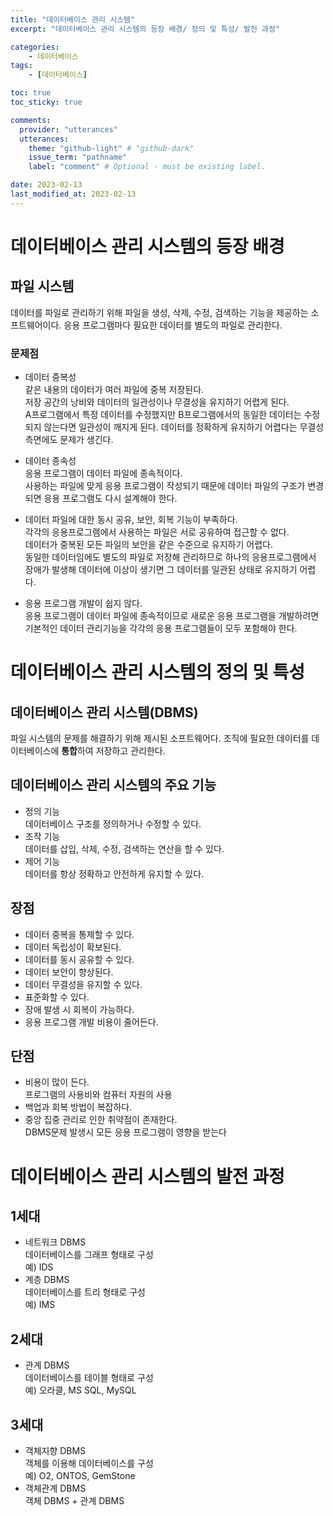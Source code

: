 ```yaml
---
title: "데이터베이스 관리 시스템"
excerpt: "데이터베이스 관리 시스템의 등장 배경/ 정의 및 특성/ 발전 과정"

categories:
    - 데이터베이스
tags:
    - [데이터베이스]

toc: true
toc_sticky: true

comments:
  provider: "utterances"
  utterances:
    theme: "github-light" # "github-dark"
    issue_term: "pathname"
    label: "comment" # Optional - must be existing label.

date: 2023-02-13
last_modified_at: 2023-02-13
---
```

# 데이터베이스 관리 시스템의 등장 배경

## 파일 시스템
데이터를 파일로 관리하기 위해 파일을 생성, 삭제, 수정, 검색하는 기능을 제공하는 소프트웨어이다. 응용 프로그램마다 필요한 데이터를 별도의 파일로 관리한다.  

### 문제점
- 데이터 중복성  
같은 내용의 데이터가 여러 파일에 중복 저장된다.  
저장 공간의 낭비와 데이터의 일관성이나 무결성을 유지하기 어렵게 된다.  
A프로그램에서 특정 데이터를 수정했지만 B프로그램에서의 동일한 데이터는 수정되지 않는다면 일관성이 깨지게 된다. 데이터를 정확하게 유지하기 어렵다는 무결성 측면에도 문제가 생긴다.

- 데이터 종속성  
응용 프로그램이 데이터 파일에 종속적이다.  
사용하는 파일에 맞게 응용 프로그램이 작성되기 때문에 데이터 파일의 구조가 변경되면 응용 프로그램도 다시 설계해야 한다.  

- 데이터 파일에 대한 동시 공유, 보안, 회복 기능이 부족하다.  
각각의 응용프로그램에서 사용하는 파일은 서로 공유하여 접근할 수 없다.  
데이터가 중복된 모든 파일의 보안을 같은 수준으로 유지하기 어렵다.  
동일한 데이터임에도 별도의 파일로 저장해 관리하므로 하나의 응용프로그램에서 장애가 발생해 데이터에 이상이 생기면 그 데이터를 일관된 상태로 유지하기 어렵다.  

- 응용 프로그램 개발이 쉽지 않다.  
응용 프로그램이 데이터 파일에 종속적이므로 새로운 응용 프로그램을 개발하려면 기본적인 데이터 관리기능을 각각의 응용 프로그램들이 모두 포함해야 한다.  

# 데이터베이스 관리 시스템의 정의 및 특성  

## 데이터베이스 관리 시스템(DBMS)
파일 시스템의 문제를 해결하기 위해 제시된 소프트웨어다. 조직에 필요한 데이터를 데이터베이스에 **통합**하여 저장하고 관리한다.  

## 데이터베이스 관리 시스템의 주요 기능  
- 정의 기능  
데이터베이스 구조를 정의하거나 수정할 수 있다.  
- 조작 기능  
데이터를 삽입, 삭제, 수정, 검색하는 연산을 할 수 있다.  
- 제어 기능  
데이터를 항상 정확하고 안전하게 유지할 수 있다.  

## 장점
- 데이터 중복을 통제할 수 있다.  
- 데이터 독립성이 확보된다.  
- 데이터를 동시 공유할 수 있다.  
- 데이터 보안이 향상된다.  
- 데이터 무결성을 유지할 수 있다.  
- 표준화할 수 있다.  
- 장애 발생 시 회복이 가능하다.  
- 응용 프로그램 개발 비용이 줄어든다.  

## 단점
- 비용이 많이 든다.  
프로그램의 사용비와 컴퓨터 자원의 사용  
- 백업과 회복 방법이 복잡하다.  
- 중앙 집중 관리로 인한 취약점이 존재한다.  
DBMS문제 발생시 모든 응용 프로그램이 영향을 받는다  

# 데이터베이스 관리 시스템의 발전 과정

## 1세대
- 네트워크 DBMS  
데이터베이스를 그래프 형태로 구성  
예) IDS  
- 계층 DBMS  
데이터베이스를 트리 형태로 구성  
예) IMS  

## 2세대
- 관계 DBMS  
데이터베이스를 테이블 형태로 구성  
예) 오라클, MS SQL, MySQL  

## 3세대
- 객체지향 DBMS  
객체를 이용해 데이터베이스를 구성  
예) O2, ONTOS, GemStone  
- 객체관계 DBMS  
객체 DBMS + 관계 DBMS  
